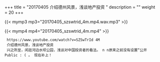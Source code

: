 +++
title = "20170405  介绍德州风景，浅谈地产投资 "
description = ""
weight = 20
+++

{{< mymp3 mp3="20170405_szswtrid_4m.mp4.wav.mp3" >}}

{{< mymp4 mp4="20170405_szswtrid_4m.mp4" >}}

     https://www.youtube.com/watch?v=SZSwTrId 4M 
     介绍德州风景，浅谈地产投资 
     兴之所至，闲逛河边水坝公园，浅谈对中国投资者的看法。 n n原来之前没有设置“公开Public : ( 。 现在补上！ 
